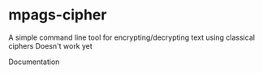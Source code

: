 # mpags-cipher
A simple command line tool for encrypting/decrypting text using classical ciphers
Doesn't work yet

Documentation
